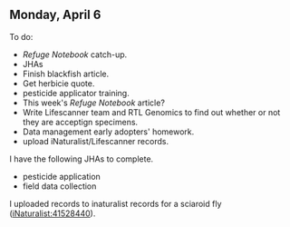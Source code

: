 
## Monday, April 6

To do:

* *Refuge Notebook* catch-up.
* JHAs
* Finish blackfish article.
* Get herbicie quote.
* pesticide applicator training.
* This week's *Refuge Notebook* article?
* Write Lifescanner team and RTL Genomics to find out whether or not they are acceptign specimens.
* Data management early adopters' homework.
* upload iNaturalist/Lifescanner records.

I have the following JHAs to complete.

* pesticide application
* field data collection

I uploaded records to inaturalist records for a sciaroid fly ([iNaturalist:41528440](https://www.inaturalist.org/observations/41528440)).

